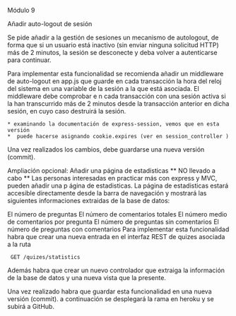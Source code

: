 Módulo 9

Añadir auto-logout de sesión

Se pide añadir a la gestión de sesiones un mecanismo de autologout, de forma que
si un usuario está inactivo (sin enviar ninguna solicitud HTTP) más de 2 minutos,
la sesión se desconecte y deba volver a autenticarse para continuar.

Para implementar esta funcionalidad se recomienda añadir un middleware de
auto-logout en app.js que guarde en cada transacción la hora del reloj del sistema en
una variable de la sesión a la que está asociada. El middleware debe comprobar e
n cada transacción con una sesión activa si la han transcurrido más de 2 minutos desde la
transacción anterior en dicha sesión, en cuyo caso destruirá la sesión.

	* examinando la documentación de express-session, vemos que en esta versión
	*  puede hacerse asignando cookie.expires (ver en session_controller )

Una vez realizados los cambios, debe guardarse una nueva versión (commit).

Ampliación opcional: Añadir una página de estadisticas
 ** NO llevado a cabo **
Las personas interesadas en practicar más con express y MVC, pueden añadir una p
ágina de estadisticas. La página de estadisticas estará accesible directamente
desde la barra de navegación y mostrará las siguientes informaciones extraidas de
 la base de datos:

El número de preguntas
El número de comentarios totales
El número medio de comentarios por pregunta
El número de preguntas sin comentarios
El número de preguntas con comentarios
Para implementar esta funcionalidad habra que crear una nueva entrada en el
interfaz REST de quizes asociada a la ruta

     GET /quizes/statistics

Además habra que crear un nuevo controlador que extraiga la información de la
base de datos y una nueva vista que la presente.

Una vez realizado habra que guardar esta funcionalidad en una nueva versión
(commit). a continuación se desplegará la rama en heroku y se subirá a GitHub.

